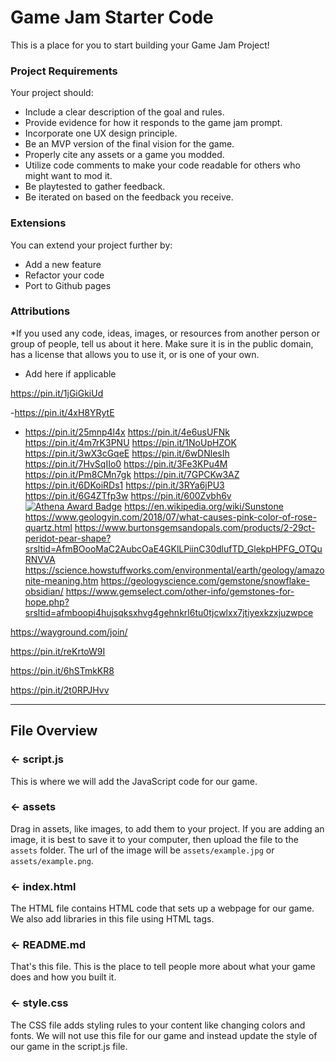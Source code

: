 # Game Jam Starter Code
This is a place for you to start building your Game Jam Project!

### Project Requirements
Your project should:
- Include a clear description of the goal and rules. 
- Provide evidence for how it responds to the game jam prompt.
- Incorporate one UX design principle.
- Be an MVP version of the final vision for the game. 
- Properly cite any assets or a game you modded.
- Utilize code comments to make your code readable for others who might want to mod it. 
- Be playtested to gather feedback.
- Be iterated on based on the feedback you receive.


### Extensions
You can extend your project further by:
- Add a new feature
- Refactor your code
- Port to Github pages

###  Attributions
*If you used any code, ideas, images, or resources from another person or group of people, tell us about it here. Make sure it is in the public domain, has a license that allows you to use it, or is one of your own.
- Add here if applicable

https://pin.it/1jGiGkiUd

-https://pin.it/4xH8YRytE
- https://pin.it/25mnp4l4x
 https://pin.it/4e6usUFNk
 https://pin.it/4m7rK3PNU
https://pin.it/1NoUpHZOK
https://pin.it/3wX3cGqeE
https://pin.it/6wDNlesIh
https://pin.it/7HvSqIIo0
https://pin.it/3Fe3KPu4M
https://pin.it/Pm8CMn7gk
https://pin.it/7GPCKw3AZ
https://pin.it/6DKoiRDs1
https://pin.it/3RYa6jPU3
https://pin.it/6G4ZTfp3w
https://pin.it/600Zvbh6v
[![Athena Award Badge](https://img.shields.io/endpoint?url=https%3A%2F%2Faward.athena.hackclub.com%2Fapi%2Fbadge)](https://award.athena.hackclub.com?utm_source=readme) 
https://en.wikipedia.org/wiki/Sunstone 
https://www.geologyin.com/2018/07/what-causes-pink-color-of-rose-quartz.html 
https://www.burtonsgemsandopals.com/products/2-29ct-peridot-pear-shape?srsltid=AfmBOooMaC2AubcOaE4GKlLPiinC30dlufTD_GlekpHPFG_OTQuRNVVA 
https://science.howstuffworks.com/environmental/earth/geology/amazonite-meaning.htm 
https://geologyscience.com/gemstone/snowflake-obsidian/ 
https://www.gemselect.com/other-info/gemstones-for-hope.php?srsltid=afmboopi4hujsqksxhvg4gehnkrl6tu0tjcwlxx7jtiyexkzxjuzwpce 

https://wayground.com/join/

https://pin.it/reKrtoW9I

https://pin.it/6hSTmkKR8

https://pin.it/2t0RPJHvv

---

## File Overview

### ← script.js

This is where we will add the JavaScript code for our game.

### ← assets

Drag in assets, like images, to add them to your project. If you are adding an image, it is best to save it to your computer, then upload the file to the `assets` folder. The url of the image will be `assets/example.jpg` or `assets/example.png`.

### ← index.html

The HTML file contains HTML code that sets up a webpage for our game. We also add libraries in this file using HTML tags.

### ← README.md

That's this file. This is the place to tell people more about what your game does and how you built it. 

### ← style.css

The CSS file adds styling rules to your content like changing colors and fonts. We will not use this file for our game and instead update the style of our game in the script.js file.  

